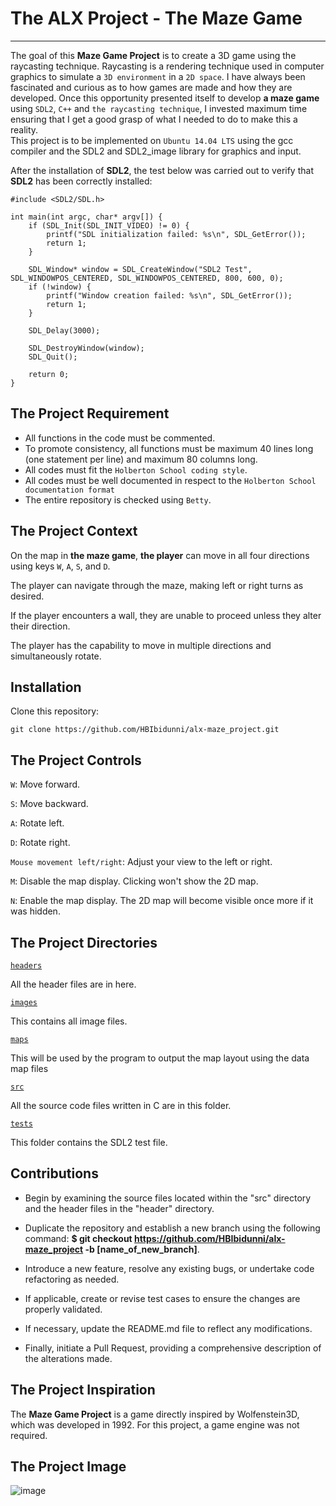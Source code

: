 # The ALX Project - The Maze Game
--------------

The goal of this __Maze Game Project__ is to create a 3D game using the raycasting technique. 
Raycasting is a rendering technique used in computer graphics to simulate 
a `3D environment` in a `2D space`. I have always been fascinated and curious as to 
how games are made and how they are developed. 
Once this opportunity presented itself to develop __a maze game__ using `SDL2`, `C++` and `the raycasting technique`,
I invested maximum time ensuring that I  get a good grasp of what I needed to do to make this a reality.  
This project is to be implemented on `Ubuntu 14.04 LTS` 
using the gcc compiler and the SDL2 and SDL2_image library for graphics and input.

After the installation of __SDL2__, the test below was carried out to verify that __SDL2__ has been correctly installed:

``` 
#include <SDL2/SDL.h>

int main(int argc, char* argv[]) {
    if (SDL_Init(SDL_INIT_VIDEO) != 0) {
        printf("SDL initialization failed: %s\n", SDL_GetError());
        return 1;
    }

    SDL_Window* window = SDL_CreateWindow("SDL2 Test", SDL_WINDOWPOS_CENTERED, SDL_WINDOWPOS_CENTERED, 800, 600, 0);
    if (!window) {
        printf("Window creation failed: %s\n", SDL_GetError());
        return 1;
    }

    SDL_Delay(3000);

    SDL_DestroyWindow(window);
    SDL_Quit();

    return 0;
}

```

## The Project Requirement

- All functions in the code must be commented.
- To promote consistency, all functions must be maximum 40 lines long (one statement per line) and maximum 80 columns long.
- All codes must fit the `Holberton School coding style`.
- All codes must be well documented in respect to the `Holberton School documentation format`
- The entire repository is checked using `Betty`.


## The Project Context

On the map in __the maze game__, __the player__ can move in all four directions using keys `W`, `A`, `S`, and `D`.

The player can navigate through the maze, making left or right turns as desired.

If the player encounters a wall, they are unable to proceed unless they alter their direction.

The player has the capability to move in multiple directions and simultaneously rotate.


## Installation
 
Clone this repository:

```
git clone https://github.com/HBIbidunni/alx-maze_project.git

```

## The Project Controls

```W```: Move forward.

```S```: Move backward.

```A```: Rotate left.

```D```: Rotate right.

```Mouse movement left/right```: Adjust your view to the left or right.

```M```: Disable the map display. Clicking won't show the 2D map.

```N```: Enable the map display. The 2D map will become visible once more if it was hidden.


## The Project Directories

[`headers`](https://github.com/HBIbidunni/alx-maze_project/tree/master/headers)

All the header files are in here.

[`images`](https://github.com/HBIbidunni/alx-maze_project/tree/master/images)

This contains all image files.

[`maps`](https://github.com/HBIbidunni/alx-maze_project/tree/master/maps)

This will be used by the program to output the map layout using the data map files

[`src`](https://github.com/HBIbidunni/alx-maze_project/tree/master/src)

All the source code files written in C  are in this folder.

[`tests`](https://github.com/HBIbidunni/alx-maze_project/tree/master/tests)

This folder contains the SDL2 test file.

## Contributions

- Begin by examining the source files located within the "src" directory and the header files in the "header" directory.

- Duplicate the repository and establish a new branch using the following command: __$ git checkout https://github.com/HBIbidunni/alx-maze_project -b [name_of_new_branch]__.

- Introduce a new feature, resolve any existing bugs, or undertake code refactoring as needed.

- If applicable, create or revise test cases to ensure the changes are properly validated.

- If necessary, update the README.md file to reflect any modifications.

- Finally, initiate a Pull Request, providing a comprehensive description of the alterations made.

## The Project Inspiration

The __Maze Game Project__ is a game directly inspired by Wolfenstein3D, which was developed in 1992.
For this project, a game engine was not required.


## The Project Image

![image](https://imgbox.com/j2JGIBPX)




